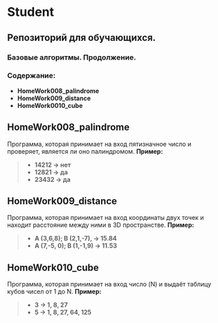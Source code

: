 # Student
## __Репозиторий для обучающихся.__
### __Базовые алгоритмы. Продолжение.__

### __Содержание:__
* __HomeWork008_palindrome__
* __HomeWork009_distance__
* __HomeWork0010_cube__

## __HomeWork008_palindrome__
Программа, которая принимает на вход пятизначное число и проверяет, является ли оно палиндромом.
__Пример:__
> * __14212 -> нет__
> * __12821 -> да__
> * __23432 -> да__

## __HomeWork009_distance__
Программа, которая принимает на вход координаты двух точек и находит расстояние между ними в 3D пространстве.
__Пример:__
> * __A (3,6,8); B (2,1,-7), -> 15.84__
> * __A (7,-5, 0); B (1,-1,9) -> 11.53__

## __HomeWork010_cube__
Программа, которая принимает на вход число (N) и выдаёт таблицу кубов чисел от 1 до N.
__Пример:__
> * __3 -> 1, 8, 27__
> * __5 -> 1, 8, 27, 64, 125__
